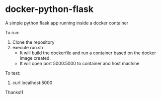 # docker-python-flask
A simple python  flask app running inside a docker container 

To run:
1. Clone the repository
2. execute run.sh 
   * It will build the dockerfile and run a container based on the docker image created.
   * It will open port 5000:5000 to container and host machine

To test:
1. curl localhost:5000


Thanks!1
